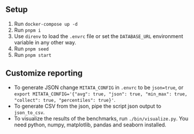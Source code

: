 ## Setup

1. Run `docker-compose up -d`
2. Run `pnpm i`
3. Use `direnv` to load the `.envrc` file or set the `DATABASE_URL` environment variable in any other way.
4. Run `pnpm seed`
5. Run `pnpm start`

## Customize reporting

- To generate JSON change `MITATA_CONFIG` in `.envrc` to be `json=true`, or `export MITATA_CONFIG='{"avg": true, "json": true, "min_max": true, "collect": true, "percentiles": true}'`.
- To generate CSV from the json, pipe the script json output to `json_to_csv`.
- To visualize the results of the benchmarks, run `./bin/visualize.py`. You need python, numpy, matplotlib, pandas and seaborn installed.
